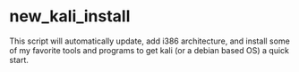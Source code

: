 # new_kali_install
This script will automatically update, add i386 architecture, and install some of my favorite tools and programs to get kali (or a debian based OS) a quick start. 
